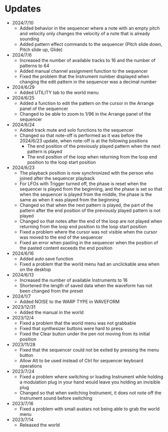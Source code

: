 # Updates

* 2024/7/10
    * Added behavior in the sequencer where a note with an empty pitch and velocity only changes the velocity of a note that is already sounding
    * Added pattern effect commands to the sequencer (Pitch slide down, Pitch slide up, Glide)
* 2024/7/6
    * Increased the number of available tracks to 16 and the number of patterns to 64
    * Added manual channel assignment function to the sequencer
    * Fixed the problem that the Instrument number displayed when changing the edit pattern in the sequencer was a decimal number
* 2024/6/29
    * Added UTILITY tab to the world menu
* 2024/6/25
    * Added a function to edit the pattern on the cursor in the Arrange panel of the sequencer
    * Changed to be able to zoom to 1/96 in the Arrange panel of the sequencer
* 2024/6/24
    * Added track mute and solo functions to the sequencer
    * Changed so that note-off is performed as it was before the 2024/6/23 update, when note-off is at the following positions
        * The end position of the previously played pattern when the next pattern is played
        * The end position of the loop when returning from the loop end position to the loop start position
* 2024/6/23
    * The playback position is now synchronized with the person who joined after the sequencer playback
    * For LFOs with Trigger turned off, the phase is reset when the sequencer is played from the beginning, and the phase is set so that when the sequencer is played from the middle, the phase is the same as when it was played from the beginning
    * Changed so that when the next pattern is played, the part of the pattern after the end position of the previously played pattern is not played
    * Changed so that notes after the end of the loop are not played when returning from the loop end position to the loop start position
    * Fixed a problem where the cursor was not visible when the cursor was moved to the end of the sequencer
    * Fixed an error when pasting in the sequencer when the position of the pasted content exceeds the end position
* 2024/6/16
    * Added auto save function
    * Fixed a problem that the world menu had an unclickable area when on the desktop
* 2024/6/13
    * Increased the number of available Instruments to 16
    * Shortened the length of saved data when the waveform has not been changed from the preset
* 2024/1/7
    * Added NOISE to the WARP TYPE in WAVEFORM
* 2023/12/31
    * Added the manual in the world
* 2023/12/4
    * Fixed a problem that the world menu was not grabbable
    * Fixed that synthesizer buttons were hard to press
    * Fixed the Clear button under the pen not moving from its initial position
* 2023/11/28
    * Fixed that the sequencer could not be exited by pressing the menu button
    * Allow Alt to be used instead of Ctrl for sequencer keyboard operations
* 2023/7/24
    * Fixed a problem where switching or loading Instrument while holding a modulation plug in your hand would leave you holding an invisible plug
    * Changed so that when switching Instrument, it does not note off the Instrument sound before switching
* 2023/7/16
    * Fixed a problem with small avatars not being able to grab the world menu
* 2023/7/14
    * Released the world
